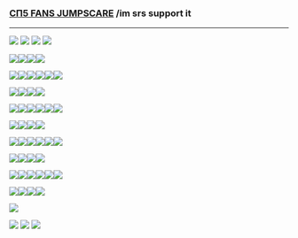 ### [СП5 FANS JUMPSCARE](https://i.ibb.co/6Z2C6Yr/2.png) /im srs support it
***

![](https://i.postimg.cc/rm86Rbmy/1.png) ![](https://64.media.tumblr.com/424893cc3dd91c1bc812c984c85b851e/tumblr_pr5fp5heOS1wi417bo2_540.gifv) ![](https://i.postimg.cc/rm86Rbmy/1.png)
![](https://64.media.tumblr.com/444e336c58f295647dc07fa173d0d60e/dbbc3fbb1f08fd8a-34/s500x750/f3a4cbbe4a866a523e7e926b27faa59c67a239ce.gifv)

![](https://64.media.tumblr.com/43af1eeacdfb8284912429faca7fc020/6acc3c4f45e1d104-9e/s250x400/c8ecc244a64b61a614038111158e0a291d4df25f.gifv)![](https://64.media.tumblr.com/2933d76591c6212feb227e6b407c7ade/fa3eab028cb98d4c-54/s250x400/3da0f01ac1f25b9922a009f3370e54130d4f2a5a.gifv)![](https://64.media.tumblr.com/f5d8719cdf10ccd4d78cffb486078061/6f1804d74e3a3f2b-3c/s250x400/447ae7557b52bcacba70e472886bd9c9f19be6d8.gifv)![](https://64.media.tumblr.com/07ac235444b331d5893519b87d55b93d/6f1804d74e3a3f2b-1f/s250x400/c6912ae292dbaddd0e92bd36b9b308cbc3a58656.gifv)

![](https://files.catbox.moe/gg6etm.png)![](https://64.media.tumblr.com/bfafc80b28ff5e16d3480debe28b426f/13ddacd4e434bd1e-0f/s100x200/07963ab1c9916be0aa23d35410561cd71f7b1084.gifv)![](https://64.media.tumblr.com/3a0e65529ca7702a8e31d3c381337f86/1561ec1194c10e85-3c/s100x200/0a7f75b8a49957bd81d604ead42116150c7b0d84.pnj)![](https://64.media.tumblr.com/ba026c8ed62dd04cd98509783425b8fb/8ecbdada1c406852-6e/s100x200/50821ac3181af0eeef8272a6f980825bd80dbd92.gifv)![](https://y2k.neocities.org/stamps/tumblr_pgi830li6C1xzybrpo3_100.png)![](https://64.media.tumblr.com/6ee4ff4df62cdfb062a0f783daf74d5f/ef972b43222c9638-4e/s250x400/b9436ef8b110ed3c66b19706038c683943782fe0.gifv)

![](https://64.media.tumblr.com/96f42dea1461436d66d638cb4576a33d/228fd705964f65be-92/s250x400/0c74442a00e01411e2f157eb7140893cdb09221e.gifv)![](https://64.media.tumblr.com/a4c3da90eea114683a222fde78c4f2c7/6f1804d74e3a3f2b-71/s250x400/03e3a01a62c8396ce7565546512958bea4c27009.gifv)![](https://64.media.tumblr.com/fa92211918f522444938cdfe0b214e72/228fd705964f65be-07/s250x400/cdcd6b50dbd25fb52ea60b0883e1e1bc7eb8ab62.gifv)![](https://64.media.tumblr.com/d4dff9c821902827a18b02e17e34afce/5b861eff463154f7-f6/s250x400/18c7955be3d60e940cedd5ff4685619ef3386939.gifv)

![](https://64.media.tumblr.com/7cf2310cfda97c70d2beff9b6af6bcc4/7d2e6e718dc66141-cb/s100x200/0c7b4bda177d87e65ee16fe8e9ee1ce30e46b37f.gifv)![](https://64.media.tumblr.com/773e5454457f6b7b2d4d4b63765aa0c2/89a4e72e80cb9b59-06/s250x400/a1867d49a712b49d3feb6abf0f4b4e8ac0913809.pnj)![](https://64.media.tumblr.com/8c9e55d792735227f314b994f684a2b9/4199ff82f467cda7-ef/s100x200/e2bc9ea9ed06b19469a79d3a4c2ce86045f62c01.gifv)![](https://i.postimg.cc/7hK1dprN/34.png)![](https://64.media.tumblr.com/b8d1337377b6e7c80034eab162d13945/1483b7f1bb7da6c3-cc/s100x200/bde8f4452d1db2dbaddb11b27e0c3d3bb7999f18.gifv)![](https://64.media.tumblr.com/4589872fa3511badd84588bd8eff4fa7/1483b7f1bb7da6c3-07/s100x200/52a749dba7d94163d5b42b60f13ce97aeb02c6b7.gifv)

![](https://64.media.tumblr.com/bb2cfac6daf0406a0b9e5bd14313021b/b224d9c0bd83b775-af/s250x400/ed39ae83e94d712e758d2818fbb84cc2adf54022.gifv)![](https://64.media.tumblr.com/8e90f23d6e631dd1984f065c6f5136b4/6187f250f66c92bd-2e/s250x400/735fcabed9805dd9f681af24d222a06264a93443.gifv)![](https://64.media.tumblr.com/cae2913ff36ad11c6411d60bfc9f70bf/12f75eff4d2654a7-b7/s250x400/fdd49ae25dab5de43c7342b67ec8755beca1c605.gifv)![](https://64.media.tumblr.com/a4a97624292f7f263db1596612e6ac6c/e3f15543de308d61-d3/s250x400/0f225a260074197e80c8429118859b997091a124.gifv)

![](https://camo.githubusercontent.com/64e7c9cf1c98ce95f8ba8c7be23bb71f55a8ca6668b328e1487407fccb8aee48/68747470733a2f2f692e696d6775722e636f6d2f3071356b6e456e2e706e67)![](https://64.media.tumblr.com/f29fc15427d9c15ff9d7e7da4f1e1368/c5a8e84e1f53c9db-e3/s100x200/edef63d052e7accc94cf07885ec1802fa689de93.pnj)![](https://64.media.tumblr.com/1731cda1026a2f788f884606431a0125/13b0b666c1ac124f-15/s100x200/d3e949f2302f4042d18336b44bcae453d14abe87.pnj)![](https://64.media.tumblr.com/6d3d19cc4631593caeb65b7cf083b585/13b0b666c1ac124f-a2/s100x200/eafd00e96032a87d32211307cddd4705b2cda300.pnj)![](https://i.postimg.cc/xjMQgrHT/3.png)![](https://y2k.neocities.org/stamps2/zk7O8JU.gif)

![](https://64.media.tumblr.com/7eb704dbba83c7709e67447c6c536482/33326781858a09d4-df/s250x400/ca97f745dac70828c4395b81b6c0ba8347046d48.gifv)![](https://64.media.tumblr.com/724104d9232ca1c83ad16820dc551450/cbc43a67a4032fbb-9e/s250x400/e590b857e24a7d7d8ae6336dadd3ea58db073b53.gifv)![](https://64.media.tumblr.com/97306af17eee09b3a73604c1c08bef51/tumblr_pjssrs2v7x1tganp7o3_r1_250.gifv)![](https://64.media.tumblr.com/9679ea44699b6a7e326f99a5d06147ac/tumblr_pjssrs2v7x1tganp7o1_250.gifv)

![](https://64.media.tumblr.com/51b8cb402388287c5af0a7f7a4596af2/ca63fb5a32b2b2ab-4b/s100x200/74e6e380706e96da20dbda61a70f69560354f2ad.gifv)![](https://64.media.tumblr.com/e56d632675801974bd787f21e3d8f0fa/b7cb0955c7c5d314-98/s100x200/0b8b13f48a3fa8cd8591e9dba352a7f06a3e4233.pnj)![](https://y2k.neocities.org/stamps2/94df5fea899150086a606c99df8fb4ba-db3tsoo.gif)![](https://64.media.tumblr.com/fab354d5ca1f1280d77a6c414091079f/58c4c311af4e6d04-f0/s100x200/de0dbba4c997de759f9db179a00e2e7f1c210fc9.pnj)![](https://i.postimg.cc/G2BS60w7/4.png)![](https://i.postimg.cc/L4k6bG96/4.png)

![](https://64.media.tumblr.com/24bbfbf503a85bbb0b7bcac56c5db9e5/14f019af67cfc68d-c6/s250x400/d06cf4d21424ed80d9101ca682dc4e6aaba2c0d9.gifv)![](https://64.media.tumblr.com/d91a3d48b9a2e51d7dd5bd943cbc16d2/14f019af67cfc68d-12/s250x400/996a6f0baa42684588ba902b11f2843753595d91.gifv)![](https://64.media.tumblr.com/47f4b7ee80d396c20c005cd604f45812/14f019af67cfc68d-a2/s250x400/1a523532a470228cf867e224e1c8258e52d70192.gifv)![](https://64.media.tumblr.com/cbd25e848706f68a84e73dd59770af3e/14f019af67cfc68d-0f/s250x400/341992d4488aaf5f8e69446cc06895c2a414b362.gifv)


![](https://64.media.tumblr.com/73d742c5b68a256f48d9b31b853751ab/ea7d38e7e54d417a-37/s640x960/1b11e6e6c806972c9ac3321b49f0773a774210cc.gifv)

![](https://i.postimg.cc/cLYS8fsH/2.png) ![](https://64.media.tumblr.com/00f6cb230582de3570fa3a71de10dd64/tumblr_pr5fp5heOS1wi417bo1_540.gifv) ![](https://i.postimg.cc/cLYS8fsH/2.png)

